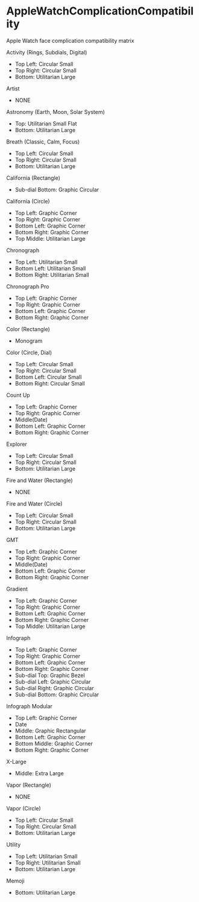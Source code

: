 # AppleWatchComplicationCompatibility
Apple Watch face complication compatibility matrix

Activity (Rings, Subdials, Digital)
- Top Left: Circular Small
- Top Right: Circular Small
- Bottom: Utilitarian Large

Artist
- NONE

Astronomy (Earth, Moon, Solar System)
- Top: Utilitarian Small Flat
- Bottom: Utilitarian Large

Breath (Classic, Calm, Focus)
- Top Left: Circular Small
- Top Right: Circular Small
- Bottom: Utilitarian Large

California (Rectangle)
- Sub-dial Bottom: Graphic Circular

California (Circle)
- Top Left: Graphic Corner
- Top Right: Graphic Corner
- Bottom Left: Graphic Corner
- Bottom Right: Graphic Corner
- Top Middle: Utilitarian Large

Chronograph
- Top Left: Utilitarian Small
- Bottom Left: Utilitarian Small
- Bottom Right: Utilitarian Small

Chronograph Pro
- Top Left: Graphic Corner
- Top Right: Graphic Corner
- Bottom Left: Graphic Corner
- Bottom Right: Graphic Corner

Color (Rectangle)
- Monogram

Color (Circle, Dial)
- Top Left: Circular Small
- Top Right: Circular Small
- Bottom Left: Circular Small
- Bottom Right: Circular Small

Count Up
- Top Left: Graphic Corner
- Top Right: Graphic Corner
- Middle(Date)
- Bottom Left: Graphic Corner
- Bottom Right: Graphic Corner

Explorer
- Top Left: Circular Small
- Top Right: Circular Small
- Bottom: Utilitarian Large

Fire and Water (Rectangle)
- NONE

Fire and Water (Circle)
- Top Left: Circular Small
- Top Right: Circular Small
- Bottom: Utilitarian Large

GMT
- Top Left: Graphic Corner
- Top Right: Graphic Corner
- Middle(Date)
- Bottom Left: Graphic Corner
- Bottom Right: Graphic Corner

Gradient
- Top Left: Graphic Corner
- Top Right: Graphic Corner
- Bottom Left: Graphic Corner
- Bottom Right: Graphic Corner
- Top Middle: Utilitarian Large

Infograph
- Top Left: Graphic Corner
- Top Right: Graphic Corner
- Bottom Left: Graphic Corner
- Bottom Right: Graphic Corner
- Sub-dial Top: Graphic Bezel
- Sub-dial Left: Graphic Circular
- Sub-dial Right: Graphic Circular
- Sub-dial Bottom: Graphic Circular

Infograph Modular
- Top Left: Graphic Corner
- Date
- Middle: Graphic Rectangular
- Bottom Left: Graphic Corner
- Bottom Middle: Graphic Corner
- Bottom Right: Graphic Corner

X-Large
- Middle: Extra Large

Vapor (Rectangle)
- NONE

Vapor (Circle)
- Top Left: Circular Small
- Top Right: Circular Small
- Bottom: Utilitarian Large

Utility
- Top Left: Utilitarian Small
- Top Right: Utilitarian Small
- Bottom: Utilitarian Large



Memoji
- Bottom: Utilitarian Large


